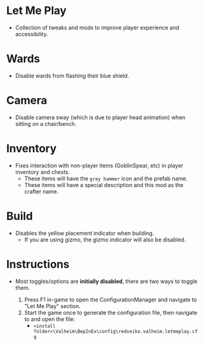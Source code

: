 ﻿# Let Me Play
  * Collection of tweaks and mods to improve player experience and accessibility.

# Wards
  * Disable wards from flashing their blue shield.

# Camera
  * Disable camera sway (which is due to player head animation) when sitting on a chair/bench.

# Inventory
  * Fixes interaction with non-player items (GoblinSpear, etc) in player inventory and chests.
    * These items will have the `grey hammer` icon and the prefab name.
    * These items will have a special description and this mod as the crafter name.

# Build
  * Disables the yellow placement indicator when building.
    * If you are using gizmo, the gizmo indicator will also be disabled.

# Instructions
* Most toggles/options are **initially disabled**, there are two ways to toggle them.

  1) Press F1 in-game to open the ConfigurationManager and navigate to "Let Me Play" section.
  2) Start the game once to generate the configuration file, then navigate to and open the file:
     * `<install folder>\Valheim\BepInEx\config\redseiko.valheim.letmeplay.cfg`